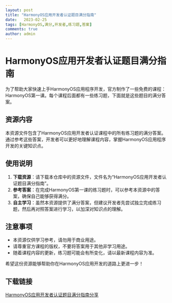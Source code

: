 ```yaml
---
layout: post
title: "HarmonyOS应用开发者认证题目满分指南"
date:   2023-02-25
tags: [HarmonyOS,满分,开发者,练习题,答案]
comments: true
author: admin
---
```

# HarmonyOS应用开发者认证题目满分指南

为了帮助大家快速上手HarmonyOS应用程序开发，官方制作了一些免费的课程：HarmonyOS第一课。每个课程后面都有一些练习题，下面就是这些题目的满分答案。

## 资源内容

本资源文件包含了HarmonyOS应用开发者认证课程中的所有练习题的满分答案。通过参考这些答案，开发者可以更好地理解课程内容，掌握HarmonyOS应用程序开发的关键知识点。

## 使用说明

1. **下载资源**：请下载本仓库中的资源文件，文件名为“HarmonyOS应用开发者认证题目满分指南”。
2. **参考答案**：在完成HarmonyOS第一课的练习题时，可以参考本资源中的答案，确保自己能够获得满分。
3. **自主学习**：虽然本资源提供了满分答案，但建议开发者先尝试独立完成练习题，然后再对照答案进行学习，以加深对知识点的理解。

## 注意事项

- 本资源仅供学习参考，请勿用于商业用途。
- 请尊重官方课程的版权，不要将答案用于其他非学习用途。
- 随着课程内容的更新，练习题可能会有所变化，请以最新课程内容为准。

希望这份资源能够帮助你在HarmonyOS应用开发的道路上更进一步！

## 下载链接

[HarmonyOS应用开发者认证题目满分指南分享](https://pan.quark.cn/s/4bb3e0336891)